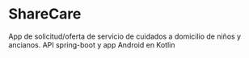 # ShareCare
App de solicitud/oferta de servicio de cuidados a domicilio de niños y ancianos. API spring-boot y app Android en Kotlin
